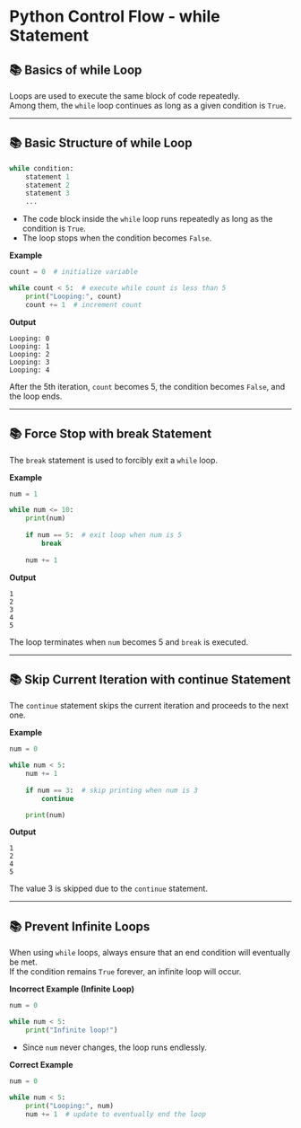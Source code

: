 # Python Control Flow - while Statement

## 📚 Basics of while Loop

Loops are used to execute the same block of code repeatedly.  
Among them, the `while` loop continues as long as a given condition is `True`.

---

## 📚 Basic Structure of while Loop

```python
while condition:
    statement 1
    statement 2
    statement 3
    ...
```

- The code block inside the `while` loop runs repeatedly as long as the condition is `True`.
- The loop stops when the condition becomes `False`.

**Example**

```python
count = 0  # initialize variable

while count < 5:  # execute while count is less than 5
    print("Looping:", count)
    count += 1  # increment count
```

**Output**

```
Looping: 0  
Looping: 1  
Looping: 2  
Looping: 3  
Looping: 4  
```

After the 5th iteration, `count` becomes 5, the condition becomes `False`, and the loop ends.

---

## 📚 Force Stop with break Statement

The `break` statement is used to forcibly exit a `while` loop.

**Example**

```python
num = 1

while num <= 10:
    print(num)
    
    if num == 5:  # exit loop when num is 5
        break
    
    num += 1
```

**Output**

```
1  
2  
3  
4  
5
```

The loop terminates when `num` becomes 5 and `break` is executed.

---

## 📚 Skip Current Iteration with continue Statement

The `continue` statement skips the current iteration and proceeds to the next one.

**Example**

```python
num = 0

while num < 5:
    num += 1
    
    if num == 3:  # skip printing when num is 3
        continue

    print(num)
```

**Output**

```
1  
2  
4  
5
```

The value 3 is skipped due to the `continue` statement.

---

## 📚 Prevent Infinite Loops

When using `while` loops, always ensure that an end condition will eventually be met.  
If the condition remains `True` forever, an infinite loop will occur.

**Incorrect Example (Infinite Loop)**

```python
num = 0

while num < 5:
    print("Infinite loop!")
```

- Since `num` never changes, the loop runs endlessly.

**Correct Example**

```python
num = 0

while num < 5:
    print("Looping:", num)
    num += 1  # update to eventually end the loop
```
